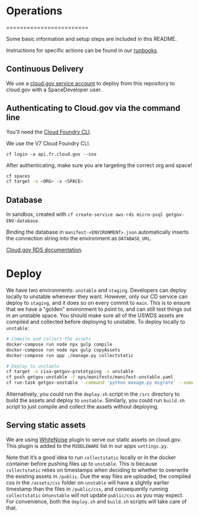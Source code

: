 # Operations
========================

Some basic information and setup steps are included in this README.

Instructions for specific actions can be found in our [runbooks](./runbooks/).

## Continuous Delivery

We use a [cloud.gov service account](https://cloud.gov/docs/services/cloud-gov-service-account/) to deploy from this repository to cloud.gov with a SpaceDeveloper user.

## Authenticating to Cloud.gov via the command line

You'll need the [Cloud Foundry CLI](https://docs.cloud.gov/getting-started/setup/).

We use the V7 Cloud Foundry CLI.

```shell
cf login -a api.fr.cloud.gov --sso
```

After authenticating, make sure you are targeting the correct org and space!

```bash
cf spaces
cf target -o <ORG> -s <SPACE>
```

## Database

In sandbox, created with `cf create-service aws-rds micro-psql getgov-ENV-database`.

Binding the database in `manifest-<ENVIRONMENT>.json` automatically inserts the connection string into the environment as `DATABASE_URL`.

[Cloud.gov RDS documentation](https://cloud.gov/docs/services/relational-database/).

# Deploy

We have two environments: `unstable` and `staging`. Developers can deploy locally to unstable whenever they want. However, only our CD service can deploy to `staging`, and it does so on every commit to `main`. This is to ensure that we have a "golden" environment to point to, and can still test things out in an unstable space. You should make sure all of the USWDS assets are compiled and collected before deploying to unstable. To deploy locally to `unstable`:

```bash
# Compile and collect the assets
docker-compose run node npx gulp compile
docker-compose run node npx gulp copyAssets
docker-compose run app ./manage.py collectstatic

# Deploy to unstable
cf target -o cisa-getgov-prototyping -s unstable
cf push getgov-unstable -f ops/manifests/manifest-unstable.yaml
cf run-task getgov-unstable --command 'python manage.py migrate' --name migrate
```
Alternatively, you could run the `deploy.sh` script in the `/src` directory to build the assets and deploy to `unstable`. Similarly, you could run `build.sh` script to just compile and collect the assets without deploying.


## Serving static assets
We are using [WhiteNoise](http://whitenoise.evans.io/en/stable/index.html) plugin to serve our static assets on cloud.gov. This plugin is added to the `MIDDLEWARE` list in our apps `settings.py`.

Note that it’s a good idea to run `collectstatic` locally or in the docker container before pushing files up to `unstable`. This is because `collectstatic` relies on timestamps when deciding to whether to overwrite the existing assets in `/public`. Due the way files are uploaded, the compiled css in the `/assets/css` folder on `unstable` will have a slightly earlier timestamp than the files in `/public/css`, and consequently running `collectstatic` on`unstable` will not update `public/css` as you may expect. For convenience, both the `deploy.sh` and `build.sh` scripts will take care of that. 
